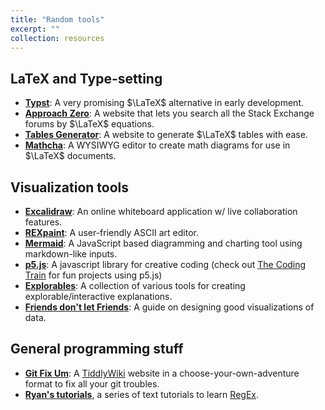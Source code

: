 ```yaml
---
title: "Random tools"
excerpt: ""
collection: resources
---
```


## LaTeX and Type-setting
- [**Typst**](https://typst.app/): A very promising $\LaTeX$ alternative in early development.
- [**Approach Zero**](https://approach0.xyz/search/): A website that lets you search all the Stack Exchange forums by $\LaTeX$ equations.
- [**Tables Generator**](https://www.tablesgenerator.com/): A website to generate $\LaTeX$ tables with ease.
- [**Mathcha**](https://www.mathcha.io/): A WYSIWYG editor to create math diagrams for use in $\LaTeX$ documents.

## Visualization tools
- [**Excalidraw**](https://excalidraw.com/): An online whiteboard application w/ live collaboration features.
- [**REXpaint**](https://kyzrati.itch.io/rexpaint): A user-friendly ASCII art editor.
- [**Mermaid**](https://mermaid-js.github.io/mermaid/#/): A JavaScript based diagramming and charting tool using markdown-like inputs.   
- [**p5.js**](**https://p5js.org/**): A javascript library for creative coding (check out [The Coding Train](https://www.youtube.com/channel/UCvjgXvBlbQiydffZU7m1_aw) for fun projects using p5.js)
- [**Explorables**](https://explorabl.es/tools/): A collection of various tools for creating explorable/interactive explanations.
- [**Friends don't let Friends**](https://github.com/cxli233/FriendsDontLetFriends): A guide on designing good visualizations of data.
  
## General programming stuff
- [**Git Fix Um**](http://sukima.github.io/GitFixUm/): A [TiddlyWiki](https://tiddlywiki.com/) website in a choose-your-own-adventure format to fix all your git troubles.
- [**Ryan's tutorials**](https://ryanstutorials.net/regular-expressions-tutorial/regular-expressions-basics.php), a series of text tutorials to learn [RegEx](https://en.wikipedia.org/wiki/Regular_expression).
